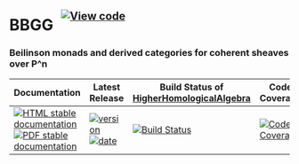 <!-- BEGIN HEADER -->
# BBGG&ensp;<sup><sup>[![View code][code-img]][code-url]</sup></sup>

### Beilinson monads and derived categories for coherent sheaves over P^n

| Documentation | Latest Release | Build Status of [HigherHomologicalAlgebra](/../../) | Code Coverage |
| ------------- | -------------- | ------------ | ------------- |
| [![HTML stable documentation][html-img]][html-url] [![PDF stable documentation][pdf-img]][pdf-url] | [![version][version-img]][version-url] [![date][date-img]][date-url] | [![Build Status][tests-img]][tests-url] | [![Code Coverage][codecov-img]][codecov-url] |

<!-- END HEADER -->

<!-- BEGIN FOOTER -->
[html-img]: https://img.shields.io/badge/🔗%20HTML-stable-blue.svg
[html-url]: https://homalg-project.github.io/HigherHomologicalAlgebra/BBGG/doc/chap0_mj.html

[pdf-img]: https://img.shields.io/badge/🔗%20PDF-stable-blue.svg
[pdf-url]: https://homalg-project.github.io/HigherHomologicalAlgebra/BBGG/download_pdf.html

[version-img]: https://img.shields.io/endpoint?url=https://homalg-project.github.io/HigherHomologicalAlgebra/BBGG/badge_version.json&label=🔗%20version&color=yellow
[version-url]: https://homalg-project.github.io/HigherHomologicalAlgebra/BBGG/view_release.html

[date-img]: https://img.shields.io/endpoint?url=https://homalg-project.github.io/HigherHomologicalAlgebra/BBGG/badge_date.json&label=🔗%20released%20on&color=yellow
[date-url]: https://homalg-project.github.io/HigherHomologicalAlgebra/BBGG/view_release.html

[tests-img]: https://github.com/homalg-project/HigherHomologicalAlgebra/actions/workflows/Tests.yml/badge.svg?branch=master
[tests-url]: https://github.com/homalg-project/HigherHomologicalAlgebra/actions/workflows/Tests.yml?query=branch%3Amaster

[codecov-img]: https://codecov.io/gh/homalg-project/HigherHomologicalAlgebra/branch/master/graph/badge.svg?flag=BBGG
[codecov-url]: https://app.codecov.io/gh/homalg-project/HigherHomologicalAlgebra/tree/master/BBGG

[code-img]: https://img.shields.io/badge/-View%20code-blue?logo=github
[code-url]: https://github.com/homalg-project/HigherHomologicalAlgebra/tree/master/BBGG#top
<!-- END FOOTER -->
